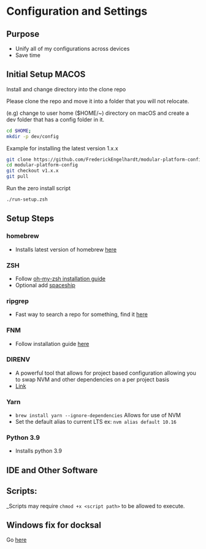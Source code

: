 # Configuration and Settings

## Purpose

- Unify all of my configurations across devices
- Save time

## Initial Setup MACOS

Install and change directory into the clone repo

Please clone the repo and move it into a folder that you will not relocate.

(e.g) change to user home ($HOME/~) directory on macOS and create a dev folder that has a config folder in it.

```bash
cd $HOME;
mkdir -p dev/config
```

Example for installing the latest version 1.x.x

```bash
git clone https://github.com/FrederickEngelhardt/modular-platform-config.git
cd modular-platform-config
git checkout v1.x.x
git pull
```

Run the zero install script

```bash
./run-setup.zsh
```

## Setup Steps

### homebrew

- Installs latest version of homebrew [here](https://docs.brew.sh/Installation)

### ZSH

- Follow [oh-my-zsh installation guide](https://github.com/robbyrussell/oh-my-zsh/wiki/Installing-ZSH)
- Optional add [spaceship](https://github.com/denysdovhan/spaceship-prompt)

### ripgrep

- Fast way to search a repo for something, find it [here](https://github.com/BurntSushi/ripgrep)

### FNM

- Follow installation guide [here](https://gist.github.com/nijicha/e5615548181676873118df79953cb709)

### DIRENV

- A powerful tool that allows for project based configuration allowing you to swap NVM and other dependencies on a per project basis
- [Link](https://direnv.net/)

### Yarn

- `brew install yarn --ignore-dependencies` Allows for use of NVM
- Set the default alias to current LTS ex: `nvm alias default 10.16`

### Python 3.9

- Installs python 3.9

## IDE and Other Software

## Scripts:

\_Scripts may require `chmod +x <script path>` to be allowed to execute.

## Windows fix for docksal

Go [here](./docs/wsl-docksal.md)
